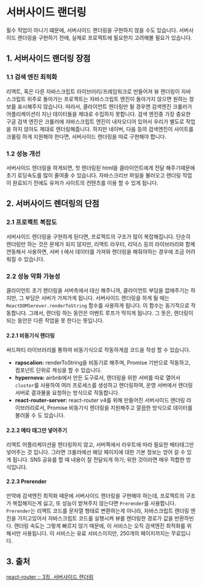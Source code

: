 # 서버사이드 랜더링

필수 작업이 아니기 떄문에, 서버사이드 랜더링을 구현하지 않을 수도 있습니다. 서버사이드 랜더링을 구현하기 전에, 실제로 프로젝트에 필요한지 고려해볼 필요가 있습니다.

## 1. 서버사이드 랜더링 장점

### 1.1 검색 엔진 최적화

리액트, 혹은 다른 자바스크립트 라이브러리/프레임워크로 만들어져 뷰 렌더링이 자바스크립트 위주로 돌아가는 프로젝트는 자바스크립트 엔진이 돌아가지 않으면 원하는 정보를 표시해주지 않습니다. 따라서, 클라이언트 렌더링만 될 경우엔 검색엔진 크롤러가 어플리케이션이 지닌 데이터들을 제대로 수집하지 못합니다. 검색 엔진중 가장 중요한 구글 검색 엔진은 크롤러에 자바스크립트 엔진이 내자오디어 있어서 우리가 별도로 작업을 하지 않아도 제대로 렌더링해줍니다. 하지만 네이버, 다음 등의 검색엔진이 사이트를 크롤링 하게 지원해야 한다면, 서버사이드 렌더링을 따로 구현해야 합니다.

### 1.2 성능 개선

서버사이드 렌더링을 하게되면, 첫 렌더링된 html을 클라이언트에게 전달 해주기때문에 초기 로딩속도를 많이 줄여줄 수 있습니다. 자바스크리브 파일을 불러오고 렌더링 작업이 완료되기 전에도 유저가 사이트의 컨텐츠를 이용 할 수 있게 됩니다.

## 2. 서버사이드 렌더링의 단점

### 2.1 프로젝트 복잡도

서버사이드 렌더링을 구현하게 된다면, 프로젝트의 구조가 많이 복잡해집니다. 단순히 렌더링만 하는 것은 문제가 되지 않지만, 리액트 라우터, 리덕스 등의 라이브러리와 함께 연동해서 사용하면, 서버ㅓ에서 데이터를 가져와 렌더링을 해줘야하는 경우에 조금 어려워질 수 있습니다.

### 2.2 성능 악화 가능성

클라이언트 초기 렌더링을 서버측에서 대신 해주니까, 클라이언트 부담을 없애주기는 하지만, 그 부담은 서버가 가져가게 됩니다. 서버사이드 렌더링을 하게 될 때는 `ReactDOMSerever.renderToString` 함수를 사용하게 됩니다. 이 함수는 동기적으로 작동합니다. 그래서, 랜더링 하는 동안은 이벤트 루프가 막히게 됩니다. 그 뜻은, 렌더링이 되는 동안은 다른 작업을 못 한다는 뜻입니다.

#### 2.2.1 비동기식 렌더링

써드파티 라이브러리를 통하여 비동기식으로 작동하게끔 코드을 작성 할 수 있습니다.

- **rapscalion:** renderToString을 비동기로 해주며, Promise 기반으로 작동하고, 컴포넌트 단위로 캐싱을 할 수 있습니다.
- **hypernova:** airbnb에서 만든 도구로서, 렌더링을 위한 서버를 따로 열어서 `cluster`를 사용하여 여러 프로세스를 생성하고 렌더링하여, 운영 서버에서 렌더링 서버로 결과물을 요청하는 방식으로 작동합니다.
- **react-router-server:** react-router v4를 위해 만들어진 서버사이드 렌더링 라이브러리로서, Promise 비동기식 렌더링을 지원해주고 깔끔한 방식으로 데이터를 불러올 수 도 있습니다.

#### 2.2.2 메타 태그만 넣어주기

리액트 어플리케이션을 렌더링하지 않고, 서버쪽에서 라우트에 따라 필요한 메타태그만 넣어주는 것 입니다. 그러면 크롤러에선 해당 페이지에 대한 기본 정보는 얻어 갈 수 있게 됩니다. SNS 공유를 할 때 내용이 잘 전달되게 하기; 위한 것이라면 매우 적합한 방식입니다.

#### 2.2.3 Prerender

만약에 검색엔진 최적화 때문에 서버사이드 렌더링을 구현해야 하는데, 프로젝트의 구조가 복잡해지는게 싫고, 또 성능이 받쳐주지 않는다면 `Prerender`를 사용합니다. `Prerender`는 리액트 코드를 문자열 형태로 변환하는게 아니라, 자바스크립트 렌더링 엔진을 가지고있어서 자바스크립트 코드를 실행시켜 뷰를 렌더링한 경로가 값을 반환하빈다. 렌더링 속도는 그렇게 빠르지 않기 때문에, 이 서비스는 오직 검색엔진 최적화를 위해서만 사용됩니다. 이 서비스는 유료 서비스이지만, 250개의 페이지까지는 무료입니다.

## 3. 출처

[react-router :: 3장. 서버사이드 렌더링](https://velopert.com/3425)
